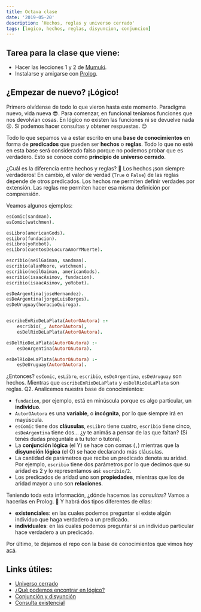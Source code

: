 ```yaml
---
title: Octava clase
date: '2019-05-20'
description: ‘Hechos, reglas y universo cerrado'
tags: [logico, hechos, reglas, disyuncion, conjuncion]
---
```


## Tarea para la clase que viene:

- Hacer las lecciones 1 y 2 de [Mumuki](https://mumuki.io/pdep-utn/chapters/307-programacion-logica).
- Instalarse y amigarse con [Prolog](http://www.pdep.com.ar/software/software-swi-prolog).

## ¿Empezar de nuevo? ¡Lógico!

Primero olvídense de todo lo que vieron hasta este momento. Paradigma nuevo, vida nueva 😎. Para comenzar, en funcional teníamos funciones que nos devolvían cosas. En lógico no existen las funciones ni se devuelve nada 😮. Sí podemos hacer consultas y obtener respuestas. 😌

Todo lo que sepamos va a estar escrito en una **base de conocimientos** en forma de **predicados** que pueden ser **hechos** o **reglas**. Todo lo que no esté en esta base será considerado falso porque no podemos probar que es verdadero. Esto se conoce como **principio de universo cerrado**.

¿Cuál es la diferencia entre hechos y reglas? 🤔 Los hechos ¡son siempre verdaderos! En cambio, el valor de verdad (`True` o `False`) de las reglas depende de otros predicados. Los hechos me permiten definir verdades por extensión. Las reglas me permiten hacer esa misma definición por comprensión.

Veamos algunos ejemplos:

```prolog
esComic(sandman).
esComic(watchmen).

esLibro(americanGods).
esLibro(fundacion).
esLibro(yoRobot).
esLibro(cuentosDeLocuraAmorYMuerte).

escribio(neilGaiman, sandman).
escribio(alanMoore, watchmen).
escribio(neilGaiman, americanGods).
escribio(isaacAsimov, fundacion).
escribio(isaacAsimov, yoRobot).

esDeArgentina(joseHernandez).
esDeArgentina(jorgeLuisBorges).
esDeUruguay(horacioQuiroga).


escribeEnRioDeLaPlata(AutorOAutora) :-
	escribio(_, AutorOAutora),
	esDelRioDeLaPlata(AutorOAutora).

esDelRioDeLaPlata(AutorOAutora) :-
	esDeArgentina(AutorOAutora).

esDelRioDeLaPlata(AutorOAutora) :-
	esDeUruguay(AutorOAutora).
```

¿Entonces? `esComic`, `esLibro`, `escribio`, `esDeArgentina`, `esDeUruguay` son hechos. Mientras que `escribeEnRioDeLaPlata` y `esDelRioDeLaPlata` son reglas.
Q2.
Analicemos nuestra base de conocimientos:

- `fundacion`, por ejemplo, está en minúscula porque es algo particular, un **individuo**.
- `AutorOAutora` es una **variable**, o **incógnita**, por lo que siempre irá en mayúscula.
- `esComic` tiene dos **cláusulas**, `esLibro` tiene cuatro, `escribio` tiene cinco, `esDeArgentina` tiene dos… ¿y te animás a pensar de las que faltan? (Si tenés dudas preguntale a tu tutor o tutora).
- La **conjunción lógica** (el Y) se hace con comas (`,`) mientras que la **disyunción lógica** (el O) se hace declarando más cláusulas.
- La cantidad de parámetros que recibe un predicado denota su aridad. Por ejemplo, `escribio` tiene dos parámetros por lo que decimos que su aridad es 2 y lo representamos así: `escribio/2`.
- Los predicados de aridad uno son **propiedades**, mientras que los de aridad mayor a uno son **relaciones**.

Teniendo toda esta información, ¿dónde hacemos las _consultas_? Vamos a hacerlas en Prolog. 🦉
Y habrá dos tipos diferentes de ellas:

- **existenciales**: en las cuales podemos preguntar si existe algún individuo que haga verdadero a un predicado.
- **individuales**: en las cuales podemos preguntar si un individuo particular hace verdadero a un predicado.

Por último, te dejamos el repo con la base de conocimientos que vimos hoy [acá](https://github.com/pdep-lunes/base-de-conocimientos).

## Links útiles:

- [Universo cerrado](http://wiki.uqbar.org/wiki/articles/paradigma-logico---introduccion.html)
- [¿Qué podemos encontrar en lógico?](http://wiki.uqbar.org/wiki/articles/paradigma-logico---un-poco-de-nomenclatura.html)
- [Conjunción y disyunción](http://wiki.uqbar.org/wiki/articles/paradigma-logico---conjuncion-y-disyuncion.html)
- [Consulta existencial](http://wiki.uqbar.org/wiki/articles/paradigma-logico---multiples-respuestas.html)
